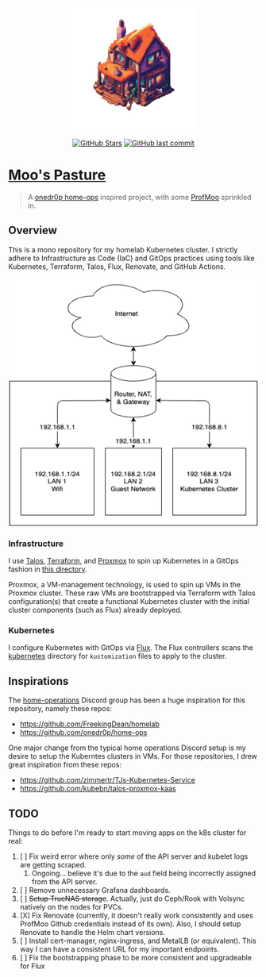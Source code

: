 <p align="center">
  <img src="./docs/repo.png" alt="diagram" width="250" height="250">
</p>

<div align="center">

[![GitHub Stars](https://img.shields.io/github/stars/ProfMoo/home.svg?color=3498DB)](https://github.com/ProfMoo/home/stargazers) [![GitHub last commit](https://img.shields.io/github/last-commit/ProfMoo/home?color=purple&style=flat-square)](https://github.com/ProfMoo/home/commits/main)

</div>

# [Moo's Pasture](https://github.com/ProfMoo/home)

> A [onedr0p home-ops](https://github.com/onedr0p/home-ops) inspired project, with some [ProfMoo](https://github.com/ProfMoo) sprinkled in.

## Overview

This is a mono repository for my homelab Kubernetes cluster. I strictly adhere to Infrastructure as Code (IaC) and GitOps practices using tools like Kubernetes, Terraform, Talos, Flux, Renovate, and GitHub Actions.

<p align="center">
  <img src="./docs/diagram.drawio.png" alt="diagram" width="500" height="500">
</p>

### Infrastructure

I use [Talos](https://github.com/siderolabs/talos), [Terraform](https://github.com/hashicorp/terraform), and [Proxmox](https://github.com/proxmox) to spin up Kubernetes in a GitOps fashion in [this directory](./infrastructure).

Proxmox, a VM-management technology, is used to spin up VMs in the Proxmox cluster. These raw VMs are bootstrapped via Terraform with Talos configuration(s) that create a functional Kubernetes cluster with the initial cluster components (such as Flux) already deployed.

### Kubernetes

I configure Kubernetes with GitOps via [Flux](https://github.com/fluxcd/flux2). The Flux controllers scans the [kubernetes](./kubernetes/) directory for `kustomization` files to apply to the cluster.

## Inspirations

The [home-operations](https://discord.gg/home-operations) Discord group has been a huge inspiration for this repository, namely these repos:

* <https://github.com/FreekingDean/homelab>
* <https://github.com/onedr0p/home-ops>

One major change from the typical home operations Discord setup is my desire to setup the Kuberntes clusters in VMs. For those repositories, I drew great inspiration from these repos:

* <https://github.com/zimmertr/TJs-Kubernetes-Service>
* <https://github.com/kubebn/talos-proxmox-kaas>

## TODO

Things to do before I'm ready to start moving apps on the k8s cluster for real:

1. [ ]  Fix weird error where only *some* of the API server and kubelet logs are getting scraped.
   1. Ongoing... believe it's due to the `aud` field being incorrectly assigned from the API server.
2. [ ] Remove unnecessary Grafana dashboards.
3. [ ] ~~Setup TrueNAS storage~~. Actually, just do Ceph/Rook with Volsync natively on the nodes for PVCs.
4. [X] Fix Renovate (currently, it doesn't really work consistently and uses ProfMoo Github credentials instead of its own). Also, I should setup Renovate to handle the Helm chart versions.
5. [ ] Install cert-manager, nginx-ingress, and MetalLB (or equivalent). This way I can have a consistent URL for my important endpoints.
6. [ ] Fix the bootstrapping phase to be more consistent and upgradeable for Flux
